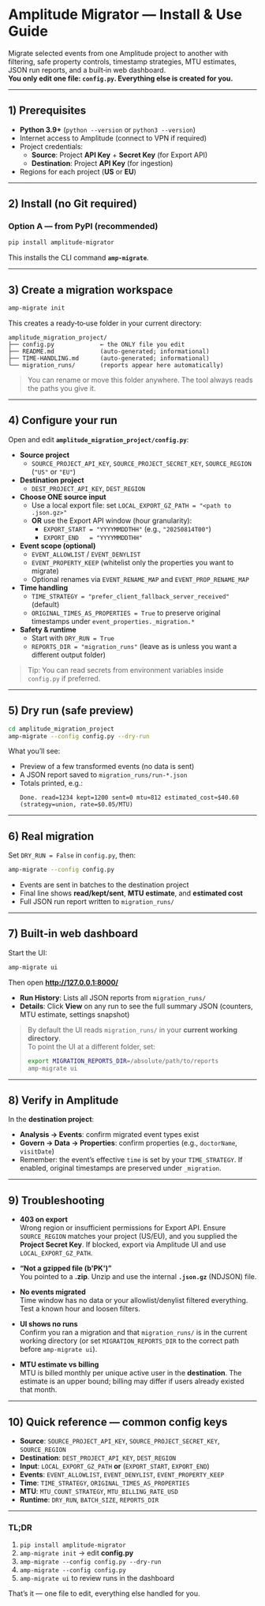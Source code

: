 # Amplitude Migrator — Install & Use Guide

Migrate selected events from one Amplitude project to another with filtering, safe property controls, timestamp strategies, MTU estimates, JSON run reports, and a built‑in web dashboard.  
**You only edit one file: `config.py`. Everything else is created for you.**

---

## 1) Prerequisites

- **Python 3.9+** (`python --version` or `python3 --version`)
- Internet access to Amplitude (connect to VPN if required)
- Project credentials:
  - **Source**: Project **API Key** + **Secret Key** (for Export API)
  - **Destination**: Project **API Key** (for ingestion)
- Regions for each project (**US** or **EU**)

---

## 2) Install (no Git required)

### Option A — from PyPI (recommended)
```bash
pip install amplitude-migrator
```

This installs the CLI command **`amp-migrate`**.

---

## 3) Create a migration workspace

```bash
amp-migrate init
```

This creates a ready‑to‑use folder in your current directory:

```
amplitude_migration_project/
├── config.py             ← the ONLY file you edit
├── README.md             (auto‑generated; informational)
├── TIME-HANDLING.md      (auto‑generated; informational)
└── migration_runs/       (reports appear here automatically)
```

> You can rename or move this folder anywhere. The tool always reads the paths you give it.

---

## 4) Configure your run

Open and edit **`amplitude_migration_project/config.py`**:

- **Source project**
  - `SOURCE_PROJECT_API_KEY`, `SOURCE_PROJECT_SECRET_KEY`, `SOURCE_REGION` (`"US"` or `"EU"`)
- **Destination project**
  - `DEST_PROJECT_API_KEY`, `DEST_REGION`
- **Choose ONE source input**
  - Use a local export file: set `LOCAL_EXPORT_GZ_PATH = "<path to .json.gz>"`
  - **OR** use the Export API window (hour granularity):
    - `EXPORT_START = "YYYYMMDDTHH"` (e.g., `"20250814T00"`)
    - `EXPORT_END   = "YYYYMMDDTHH"`
- **Event scope (optional)**
  - `EVENT_ALLOWLIST` / `EVENT_DENYLIST`
  - `EVENT_PROPERTY_KEEP` (whitelist only the properties you want to migrate)
  - Optional renames via `EVENT_RENAME_MAP` and `EVENT_PROP_RENAME_MAP`
- **Time handling**
  - `TIME_STRATEGY = "prefer_client_fallback_server_received"` (default)
  - `ORIGINAL_TIMES_AS_PROPERTIES = True` to preserve original timestamps under `event_properties._migration.*`
- **Safety & runtime**
  - Start with `DRY_RUN = True`
  - `REPORTS_DIR = "migration_runs"` (leave as is unless you want a different output folder)

> Tip: You can read secrets from environment variables inside `config.py` if preferred.

---

## 5) Dry run (safe preview)

```bash
cd amplitude_migration_project
amp-migrate --config config.py --dry-run
```

What you’ll see:
- Preview of a few transformed events (no data is sent)
- A JSON report saved to `migration_runs/run-*.json`
- Totals printed, e.g.:
  ```
  Done. read=1234 kept=1200 sent=0 mtu≈812 estimated_cost≈$40.60 (strategy=union, rate=$0.05/MTU)
  ```

---

## 6) Real migration

Set `DRY_RUN = False` in `config.py`, then:

```bash
amp-migrate --config config.py
```

- Events are sent in batches to the destination project
- Final line shows **read/kept/sent**, **MTU estimate**, and **estimated cost**
- Full JSON run report written to `migration_runs/`

---

## 7) Built‑in web dashboard

Start the UI:

```bash
amp-migrate ui
```

Then open **http://127.0.0.1:8000/**

- **Run History**: Lists all JSON reports from `migration_runs/`
- **Details**: Click **View** on any run to see the full summary JSON (counters, MTU estimate, settings snapshot)

> By default the UI reads `migration_runs/` in your **current working directory**.  
> To point the UI at a different folder, set:
> ```bash
> export MIGRATION_REPORTS_DIR=/absolute/path/to/reports
> amp-migrate ui
> ```

---

## 8) Verify in Amplitude

In the **destination project**:
- **Analysis → Events**: confirm migrated event types exist
- **Govern → Data → Properties**: confirm properties (e.g., `doctorName`, `visitDate`)
- Remember: the event’s effective `time` is set by your `TIME_STRATEGY`. If enabled, original timestamps are preserved under `_migration`.

---

## 9) Troubleshooting

- **403 on export**  
  Wrong region or insufficient permissions for Export API. Ensure `SOURCE_REGION` matches your project (US/EU), and you supplied the **Project Secret Key**. If blocked, export via Amplitude UI and use `LOCAL_EXPORT_GZ_PATH`.

- **“Not a gzipped file (b'PK')”**  
  You pointed to a **.zip**. Unzip and use the internal **`.json.gz`** (NDJSON) file.

- **No events migrated**  
  Time window has no data or your allowlist/denylist filtered everything. Test a known hour and loosen filters.

- **UI shows no runs**  
  Confirm you ran a migration and that `migration_runs/` is in the current working directory (or set `MIGRATION_REPORTS_DIR` to the correct path before `amp-migrate ui`).

- **MTU estimate vs billing**  
  MTU is billed monthly per unique active user in the **destination**. The estimate is an upper bound; billing may differ if users already existed that month.

---

## 10) Quick reference — common config keys

- **Source**: `SOURCE_PROJECT_API_KEY`, `SOURCE_PROJECT_SECRET_KEY`, `SOURCE_REGION`
- **Destination**: `DEST_PROJECT_API_KEY`, `DEST_REGION`
- **Input**: `LOCAL_EXPORT_GZ_PATH` **or** (`EXPORT_START`, `EXPORT_END`)
- **Events**: `EVENT_ALLOWLIST`, `EVENT_DENYLIST`, `EVENT_PROPERTY_KEEP`
- **Time**: `TIME_STRATEGY`, `ORIGINAL_TIMES_AS_PROPERTIES`
- **MTU**: `MTU_COUNT_STRATEGY`, `MTU_BILLING_RATE_USD`
- **Runtime**: `DRY_RUN`, `BATCH_SIZE`, `REPORTS_DIR`

---

### TL;DR

1. `pip install amplitude-migrator`  
2. `amp-migrate init` → edit **config.py**  
3. `amp-migrate --config config.py --dry-run`  
4. `amp-migrate --config config.py`  
5. `amp-migrate ui` to review runs in the dashboard

That’s it — one file to edit, everything else handled for you.
